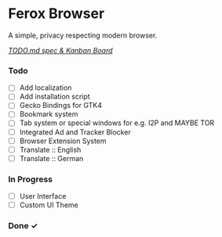 # Ferox Browser

A simple, privacy respecting modern browser.

<em>[TODO.md spec & Kanban Board](https://bit.ly/3fCwKfM)</em>

### Todo

- [ ] Add localization  
- [ ] Add installation script  
- [ ] Gecko Bindings for GTK4  
- [ ] Bookmark system  
- [ ] Tab system or special windows for e.g. I2P and MAYBE TOR  
- [ ] Integrated Ad and Tracker Blocker  
- [ ] Browser Extension System  
- [ ] Translate :: English  
- [ ] Translate :: German  

### In Progress

- [ ] User Interface  
- [ ] Custom UI Theme  

### Done ✓


